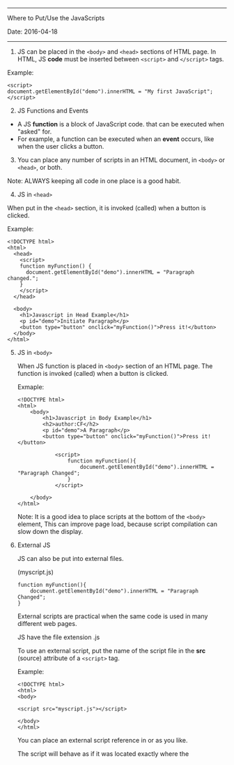 -----------------------------------------------------
Where to Put/Use the JavaScripts

Date: 2016-04-18

-----------------------------------------------------

1. JS can be placed in the `<body>` and `<head>` sections of HTML page. In HTML, 
	JS **code** must be inserted between `<script>` and `</script>` tags.

  Example:
  
  ```
  <script>
  document.getElementById("demo").innerHTML = "My first JavaScript";
  </script>
  ```

2. JS Functions and Events

  * A JS **function** is a block of JavaScript code. that can be executed when 
	"asked" for.
  * For example, a function can be executed when an **event** occurs, like when 
	the user clicks a button.

3. You can place any number of scripts in an HTML document, in `<body>` or 
	`<head>`, or both.

  Note: ALWAYS keeping all code in one place is a good habit.
  
4. JS in `<head>`

  When put in the `<head>` section, it is invoked (called) when a button is 
	clicked.
  
  Example:
  
  ```
  <!DOCTYPE html>
  <html>
    <head>
      <script>
      function myFunction() {
        document.getElementById("demo").innerHTML = "Paragraph changed.";
      }
      </script>
    </head>

    <body>
      <h1>Javascript in Head Example</h1>
      <p id="demo">Initiate Paragraph</p>
      <button type="button" onclick="myFunction()">Press it!</button>
    </body>
  </html>
  ```

5. JS in `<body>`

	When JS function is placed in `<body>` section of an HTML page. The function 
	is invoked (called) when a button is clicked.

	Exmaple:

	```
	<!DOCTYPE html>
	<html>
		<body>
			<h1>Javascript in Body Example</h1>
			<h2>author:CF</h2>
			<p id="demo">A Paragraph</p>
			<button type="button" onclick="myFunction()">Press it!</button>

				<script>
					function myFunction(){
						document.getElementById("demo").innerHTML = "Paragraph Changed";
					}
				</script>

		</body>
	</html>
	```

	Note: It is a good idea to place scripts at the bottom of the `<body>` element,
	This can improve page load, because script compilation can slow down the 
	display.

6. External JS

	JS can also be put into external files.

	(myscript.js)

	```
	function myFunction(){
		document.getElementById("demo").innerHTML = "Paragraph Changed";
	}
	```

	External scripts are practical when the same code is used in many different web pages.
	
	JS have the file extension .js
	
	To use an external script, put the name of the script file in the **src** (source) attribute of a `<script>` tag.
	
	Example:
	
	```
	<!DOCTYPE html>
	<html>
	<body>
	
	<script src="myscript.js"></script>
	
	</body>
	</html>
	```
	
	You can place an external script reference in <head> or <body> as you like.
	
	The script will behave as if it was located exactly where the <script> tag is located.
	
	Note: External script can not contain <script> tags.
	
7. External JS advantages.

	* It separates HTML code
	
	* It makes HTML and JS easier to read and maintain
	
	* Cached JS files can speed up page loads.
	
